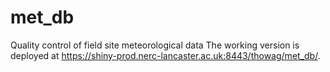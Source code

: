 # met_db
Quality control of field site meteorological data
The working version is deployed at https://shiny-prod.nerc-lancaster.ac.uk:8443/thowag/met_db/.
